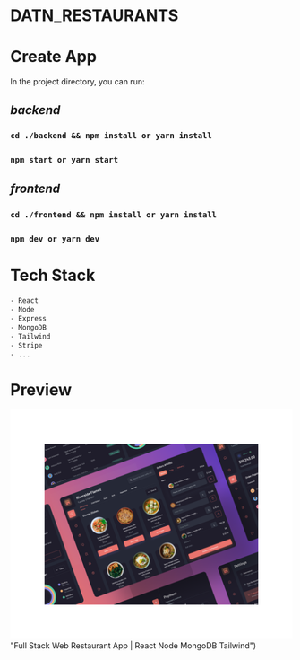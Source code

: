 # DATN_RESTAURANTS
# Create App
In the project directory, you can run:
## *backend*
### `cd ./backend && npm install or yarn install`
### `npm start or yarn start`

## *frontend*
### `cd ./frontend && npm install or yarn install`
### `npm dev or yarn dev`

# Tech Stack
    - React
    - Node
    - Express
    - MongoDB
    - Tailwind
    - Stripe
    - ...
# Preview
!["Full Stack Web Restaurant | React Node MongoDB Tailwind"](<Diagram - Food joint delivery app -  (Community) (Community).png>)"Full Stack Web Restaurant App | React Node MongoDB Tailwind")